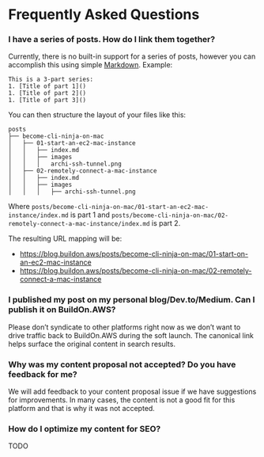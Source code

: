# Frequently Asked Questions

### I have a series of posts. How do I link them together?

Currently, there is no built-in support for a series of posts, however you can accomplish this using simple [Markdown](https://www.markdownguide.org/basic-syntax/). Example:

```
This is a 3-part series:
1. [Title of part 1]()
1. [Title of part 2]()
1. [Title of part 3]()
```

You can then structure the layout of your files like this:

```
posts
├── become-cli-ninja-on-mac
│   ├── 01-start-an-ec2-mac-instance
│   │   ├── index.md
│   │   ├── images
│   │   │   archi-ssh-tunnel.png
│   ├── 02-remotely-connect-a-mac-instance
│   │   ├── index.md
│   │   ├── images
│   │   │   ├── archi-ssh-tunnel.png
```

Where `posts/become-cli-ninja-on-mac/01-start-an-ec2-mac-instance/index.md` is part 1 and `posts/become-cli-ninja-on-mac/02-remotely-connect-a-mac-instance/index.md` is part 2.

The resulting URL mapping will be:
- https://blog.buildon.aws/posts/become-cli-ninja-on-mac/01-start-on-an-ec2-mac-instance
- https://blog.buildon.aws/posts/become-cli-ninja-on-mac/02-remotely-connect-a-mac-instance

### I published my post on my personal blog/Dev.to/Medium. Can I publish it on BuildOn.AWS?

Please don’t syndicate to other platforms right now as we don’t want to drive traffic back to BuildOn.AWS during the soft launch. The canonical link helps surface the original content in search results.

### Why was my content proposal not accepted? Do you have feedback for me?

We will add feedback to your content proposal issue if we have suggestions for improvements. In many cases, the content is not a good fit for this platform and that is why it was not accepted.

### How do I optimize my content for SEO?

TODO
